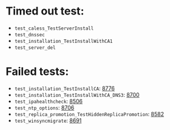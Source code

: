 # Timed out test:
- `test_caless_TestServerInstall` 
- `test_dnssec` 
- `test_installation_TestInstallWithCA1`
- `test_server_del`
# Failed tests:
- `test_installation_TestInstallCA`: [8776](https://pagure.io/freeipa/issue/8776)
- `test_installation_TestInstallWithCA_DNS3`: [8700](https://pagure.io/freeipa/issue/8700)
- `test_ipahealthcheck`: [8506](https://pagure.io/freeipa/issue/8506)
- `test_ntp_options`: [8706](https://pagure.io/freeipa/issue/8706)
- `test_replica_promotion_TestHiddenReplicaPromotion`: [8582](https://pagure.io/freeipa/issue/8582)
- `test_winsyncmigrate`: [8691](https://pagure.io/freeipa/issue/8691)
